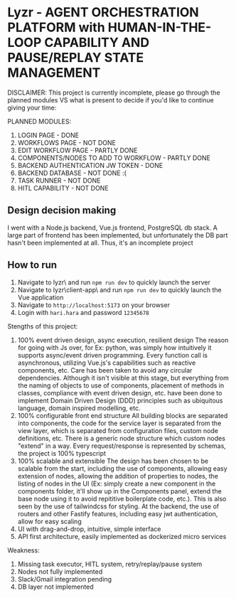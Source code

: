 # Lyzr - AGENT ORCHESTRATION PLATFORM with HUMAN-IN-THE-LOOP CAPABILITY AND PAUSE/REPLAY STATE MANAGEMENT

DISCLAIMER: This project is currently incomplete, please go through the planned modules VS what is present to decide if you'd like to continue giving your time:


PLANNED MODULES:
1. LOGIN PAGE - DONE
2. WORKFLOWS PAGE - NOT DONE
3. EDIT WORKFLOW PAGE - PARTLY DONE
4. COMPONENTS/NODES TO ADD TO WORKFLOW - PARTLY DONE
5. BACKEND AUTHENTICATION JW TOKEN - DONE
6. BACKEND DATABASE - NOT DONE :(
7. TASK RUNNER - NOT DONE
8. HITL CAPABILITY - NOT DONE

## Design decision making

I went with a Node.js backend, Vue.js frontend, PostgreSQL db stack. A large part of frontend has been implemented, but unfortunately the DB part hasn't been implemented at all. Thus, it's an incomplete project


## How to run

1. Navigate to lyzr\ and run `npm run dev` to quickly launch the server
2. Navigate to lyzr\client-app\ and run `npm run dev` to quickly launch the Vue application
3. Navigate to `http://localhost:5173` on your browser
4. Login with `hari.hara` and password `12345678`

Stengths of this project:
1. 100% event driven design, async execution, resilient design
     The reason for going with Js over, for Ex: python, was simply how intuitively it supports async/event driven programming. Every function call is asynchronous, utilizing Vue.js's capabilities such as reactive components, etc. Care has been taken to avoid any circular dependencies. Although it isn't visible at this stage, but everything from the naming of objects to use of components, placement of methods in classes, compliance with event driven design, etc. have been done to implement Domain Driven Design (DDD) principles such as ubiquitous language, domain inspired modelling, etc.
2. 100% configurable front end structure
     All building blocks are separated into components, the code for the service layer is separated from the view layer, which is separated from configuration files, custom node definitions, etc. There is a generic node structure which custom nodes "extend" in a way. Every request/response is represented by schemas, the project is 100% typescript
3. 100% scalable and extensible
     The design has been chosen to be scalable from the start, including the use of components, allowing easy extension of nodes, allowing the addition of properties to nodes, the listing of nodes in the UI (Ex: simply create a new component in the components folder, it'll show up in the Components panel, extend the base node using it to avoid repititive boilerplate code, etc.). This is also seen by the use of tailwindcss for styling. At the backend, the use of routers and other Fastify features, including easy jwt authentication, allow for easy scaling
4. UI with drag-and-drop, intuitive, simple interface
5. API first architecture, easily implemented as dockerized micro services

Weakness:
1. Missing task executor, HITL system, retry/replay/pause system
2. Nodes not fully implemented
3. Slack/Gmail integration pending
4. DB layer not implemented


